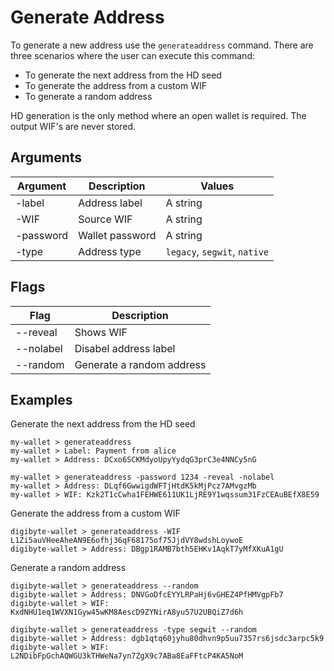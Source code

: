 # Generate Address

To generate a new address use the `generateaddress` command. There are three scenarios where the user can execute this command:
- To generate the next address from the HD seed
- To generate the address from a custom WIF
- To generate a random address

HD generation is the only method where an open wallet is required. The output WIF's are never stored.

## Arguments

| Argument  | Description       | Values                       |
| --------- | ----------------- | ---------------------------- |
| -label    | Address label     | A string                     |
| -WIF      | Source WIF        | A string                     |
| -password | Wallet password   | A string                     |
| -type     | Address type      | `legacy`, `segwit`, `native` |

## Flags

| Flag      | Description               |
| --------- | ------------------------- |
| --reveal  | Shows WIF                 |
| --nolabel | Disabel address label     |
| --random  | Generate a random address |

## Examples

Generate the next address from the HD seed
```
my-wallet > generateaddress
my-wallet > Label: Payment from alice
my-wallet > Address: DCxo6SCKMdyoUpyYydqG3prC3e4NNCy5nG
```

```
my-wallet > generateaddress -password 1234 -reveal -nolabel
my-wallet > Address: DLqf6GwwigdWFTjHtdK5kMjPcz7AMvgzMb
my-wallet > WIF: Kzk2T1cCwha1FEHWE611UK1LjRE9Y1wqssum31FzCEAuBEfX8E59
```

Generate the address from a custom WIF
```
digibyte-wallet > generateaddress -WIF L1Zi5auVHeeAheAN9E6ofhj36qF68175of75JjdVY8wdshLoywoE
digibyte-wallet > Address: DBgp1RAMB7bth5EHKv1AqkT7yMfXKuA1gU
```

Generate a random address
```
digibyte-wallet > generateaddress --random
digibyte-wallet > Address: DNVGoDfcEYYLRPaHj6vGHEZ4PfHMVgpFb7
digibyte-wallet > WIF: KxdNHU1eq1WVXN1Gyw45wKM8AescD9ZYNirA8yu57U2UBQiZ7d6h
```
```
digibyte-wallet > generateaddress -type segwit --random
digibyte-wallet > Address: dgb1qtq60jyhu80dhvn9p5uu7357rs6jsdc3arpc5k9
digibyte-wallet > WIF: L2NDibFpGchAQWGU3kTHWeNa7yn7ZgX9c7ABa8EaFFtcP4KA5NoM
```
